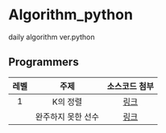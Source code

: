 # Algorithm_python
daily algorithm ver.python

## Programmers

| <center>레벨</center> | <center>주제</center> | <center>소스코드 첨부</center> |
| :-------------------: | :-------------------: | :-------------------: |
| <center>1</center> |  <center>K의 정렬</center> | <center> [링크](https://github.com/maiorem/Algorithm_python/blob/master/Level1/programmersSkillTest_K.py) </center> |
|| <center>완주하지 못한 선수</center> | <center>[링크](https://github.com/maiorem/Algorithm_python/blob/master/Level1/programmersSkillTest1_hash.py)</center>|
